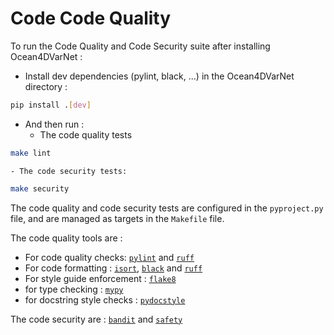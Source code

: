 # Code Code Quality

To run the Code Quality and Code Security suite after installing Ocean4DVarNet : 

- Install dev dependencies (pylint, black, ...) in the Ocean4DVarNet directory :
``` bash
pip install .[dev]
```
- And then run :
    - The code quality tests
``` bash
make lint
```
    - The code security tests:
```bash
make security
```

The code quality and code security tests are configured in the `pyproject.py` file, and are managed as targets in the `Makefile` file.

The code quality tools are :

- For code quality checks: [`pylint`](https://pylint.readthedocs.io/en/latest/) and [`ruff`](https://docs.astral.sh/ruff/)
- For code formatting : [`isort`](https://pycqa.github.io/isort/), [`black`](https://black.readthedocs.io/en/stable/) and [`ruff`](https://docs.astral.sh/ruff/)
- For style guide enforcement : [`flake8`](https://flake8.pycqa.org/en/latest/)
- for type checking : [`mypy`](https://mypy.readthedocs.io/en/stable/index.html)
- for docstring style checks : [`pydocstyle`](https://www.pydocstyle.org/en/stable/)

The code security are : [`bandit`](https://bandit.readthedocs.io/en/latest/) and [`safety`](https://docs.safetycli.com/safety-docs)

